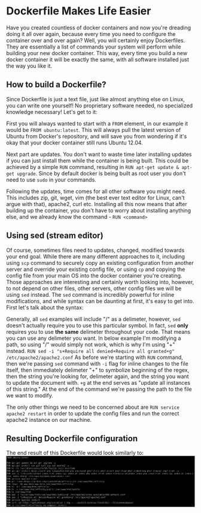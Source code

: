 # Dockerfile Makes Life Easier

Have you created countless of docker containers and now you're dreading doing it all over again, because every time you need to configure the container over and over again? Well, you will certainly enjoy Dockerfiles. They are essentially a list of commands your system will perform while building your new docker container. This way, every time you build a new docker container it will be exactly the same, with all software installed just the way you like it.

## How to build a Dockerfile?

Since Dockerfile is just a text file, just like almost anything else on Linux, you can write one yourself! No proprietary software needed, no specialized knowledge necessary! Let's get to it:

First you will always wanted to start with a `FROM` element, in our example it would be `FROM ubuntu:latest`. This will always pull the latest version of Ubuntu from Docker's repository, and will save you from wondering if it's okay that your docker container still runs Ubuntu 12.04.

Next part are updates. You don't want to waste time later installing updates if you can just install them while the container is being built. This could be achieved by a simple `RUN` command, resulting in `RUN apt-get update & apt-get upgrade`. Since by default docker is being built as root user you don't need to use `sudo` in your commands.

Following the updates, time comes for all other software you might need. This includes zip, git, wget, vim (the best ever text editor for Linux, can't argue with that), apache2, curl etc. Installing all this now means that after building up the container, you don't have to worry about installing anything else, and we already know the command - `RUN <command>`

## Using sed (stream editor)

Of course, sometimes files need to updates, changed, modified towards your end goal. While there are many different approaches to it, including using `scp` command to securely copy an existing configuration from another server and override your existing config file, or using `cp` and copying the config file from your main OS into the docker container you're creating. Those approaches are interesting and certainly worth looking into, however, to not depend on other files, other servers, other config files we will be using `sed` instead. The `sed` command is incredibly powerful for inline modifications, and while syntax can be daunting at first, it's easy to get into. First let's talk about the syntax:

Generally, all `sed` examples will include "/" as a delimeter, however, `sed` doesn't actually require you to use this particular symbol. In fact, `sed` **only** requires you to use **the same** delimeter throughout your code. That means you can use any delimeter you want. In below example I'm modifying a path, so using "/" would simply not work, which is why I'm using "+" instead.
`RUN sed -i "s+Require all denied+Require all granted+g" /etc/apache2/apache2.conf`
As before we're starting with `RUN` command, then we're passing `sed` command with `-i` flag for inline changes to the file itself, then immediately delimeter "+" to symbolize beginning of the regex, then the string you're looking for, delimeter again, and the string you want to update the document with. `+g` at the end serves as "update all instances of this string." At the end of the command we're passing the path to the file we want to modify.

The only other things we need to be concerned about are `RUN service apache2 restart` in order to update the config files and run the correct apache2 instance on our machine.

## Resulting Dockerfile configuration

The end result of this Dockerfile would look similarly to:
![Dockerfile](blog1.png)
